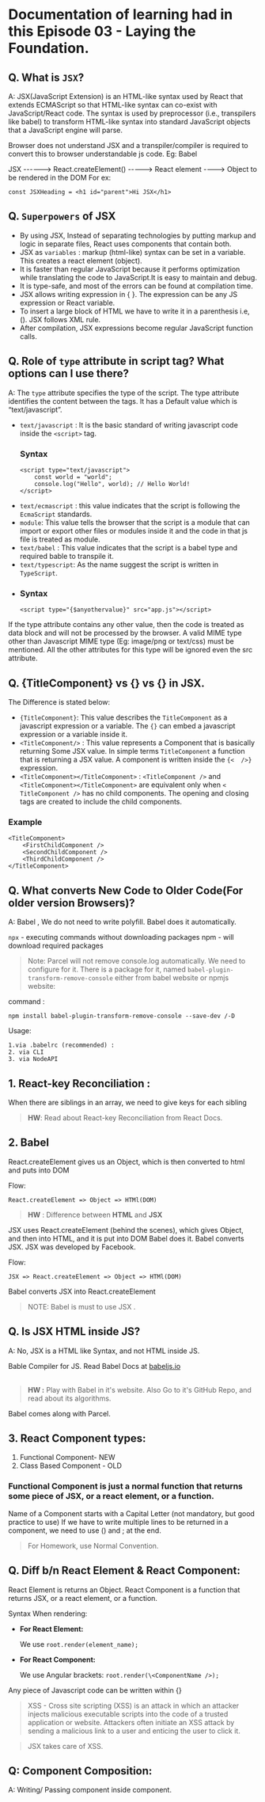 # **Documentation of learning had in this Episode 03 - Laying the Foundation.**

## Q. What is `JSX`?
A: JSX(JavaScript Extension) is an HTML-like syntax used by React that extends ECMAScript so that HTML-like syntax can co-exist with JavaScript/React code. The syntax is used by preprocessor (i.e., transpilers like babel) to transform HTML-like syntax into standard JavaScript objects that a JavaScript engine will parse.

Browser does not understand JSX and a transpiler/compiler is required to convert this to browser understandable js code. Eg: Babel

JSX ------> React.createElement() -----> React element ----> Object to be rendered in the DOM
For ex:

```
const JSXHeading = <h1 id="parent">Hi JSX</h1>
```

## Q. `Superpowers` of JSX
* By using JSX, Instead of separating technologies by putting markup and logic in separate files, React uses components that contain both.
* JSX as `variables` : markup (html-like) syntax can be set in a variable. This creates a react element (object).
* It is faster than regular JavaScript because it performs optimization while translating the code to JavaScript.It is easy to maintain and debug.
* It is type-safe, and most of the errors can be found at compilation time.
* JSX allows writing expression in { }. The expression can be any JS expression or React variable.
* To insert a large block of HTML we have to write it in a parenthesis i.e, (). JSX follows XML rule.
* After compilation, JSX expressions become regular JavaScript function calls.

## Q. Role of `type` attribute in script tag? What options can I use there?
A: The `type` attribute specifies the type of the script. The type attribute identifies the content between the <script> and </script> tags. It has a Default value which is “text/javascript”.

- `text/javascript` : It is the basic standard of writing javascript code inside the `<script>` tag.
    ### Syntax
    ```
    <script type="text/javascript">
        const world = "world";
        console.log("Hello", world); // Hello World!
    </script>
    ```
- `text/ecmascript` : this value indicates that the script is following the `EcmaScript` standards.
- `module`: This value tells the browser that the script is a module that can import or export other files or modules inside it and the code in that js file is treated as module.
- `text/babel` : This value indicates that the script is a babel type and required bable to transpile it.
- `text/typescript`: As the name suggest the script is written in `TypeScript`.
- ### Syntax
    ``` 
    <script type="{$anyothervalue}" src="app.js"></script>
    ```
If the type attribute contains any other value, then the code is treated as data block and will not be processed by the browser. A valid MIME type other than Javascript MIME type (Eg: image/png or text/css) must be mentioned. All the other attributes for this type will be ignored even the src attribute.

## Q. {TitleComponent} vs {<TitleComponent/>} vs {<TitleComponent></TitleComponent>} in JSX.
 The Difference is stated below:
- `{TitleComponent}`: This value describes the `TitleComponent` as a javascript expression or a variable. 
The `{}` can embed a javascript expression or a variable inside it.
- `<TitleComponent/>` : This value represents a Component that is basically returning Some JSX value. In simple terms `TitleComponent` a function that is returning a JSX value.
A component is written inside the `{<  />}` expression.
- `<TitleComponent></TitleComponent>` :  `<TitleComponent />` and `<TitleComponent></TitleComponent>` are equivalent only when `< TitleComponent />` has no child components. The opening and closing tags are created to include the child components.
### Example
```
<TitleComponent>
    <FirstChildComponent />
    <SecondChildComponent />
    <ThirdChildComponent />
</TitleComponent>
```

## Q. What converts New Code to Older Code(For older version Browsers)? 

A: Babel , We do not need to write polyfill. Babel does it automatically.

`npx` - executing commands without downloading packages
npm - will download required packages

> Note: Parcel will not remove console.log automatically. We need to configure for it. There is a package for it, named `babel-plugin-transform-remove-console` either from babel website or npmjs website: 

command : 
```
npm install babel-plugin-transform-remove-console --save-dev /-D
```

Usage: 

    1.via .babelrc (recommended) : 
    2. via CLI
    3. via NodeAPI

## 1. React-key Reconciliation :
When there are siblings in an array, we need to give keys for each sibling

>  **HW**: Read about React-key Reconciliation from React Docs.

## 2. Babel 

React.createElement gives us an Object, which is then converted to html and puts into DOM

Flow: 

```
React.createElement => Object => HTMl(DOM)
```
> **HW** : Difference between **HTML** and **JSX**

JSX uses React.createElement (behind the scenes), which gives Object, and then into HTML, and it is put into DOM
Babel does it. Babel converts JSX. JSX was developed by Facebook.

Flow: 
```
JSX => React.createElement => Object => HTMl(DOM)
```
Babel converts JSX into React.createElement

> NOTE: Babel is must to use JSX .


## Q. Is JSX HTML inside JS?

A:  No,  JSX is a HTML like Syntax, and not HTML inside JS.

Bable Compiler for JS.
Read Babel Docs at [babeljs.io](https://babeljs.io)
<br><br>
> **HW :** Play with Babel in it's website.
Also Go to it's GitHub Repo, and read about its algorithms.

Babel comes along with Parcel.


## 3. React Component types:

1. Functional Component- NEW
2. Class Based Component - OLD

### **Functional Component** is just a normal function that returns some piece of JSX, or a react element, or a function. 
Name of a Component starts with a Capital Letter (not mandatory, but good practice to use)
If we have to write multiple lines to be returned in a component, we need to use () and ; at the end.

> For Homework, use Normal Convention.


## Q. Diff b/n React Element & React Component:

React Element is returns an Object.
React Component is a function that returns JSX, or a react element, or a function.

Syntax When rendering:
- **For React Element:**

    We use `root.render(element_name);`


- **For React Component:**

     We use Angular brackets: `root.render(\<ComponentName />);`

 Any piece of Javascript code can be written within {} 

> XSS - Cross site scripting (XSS) is an attack in which an attacker injects malicious executable scripts into the code of a trusted application or website. Attackers often initiate an XSS attack by sending a malicious link to a user and enticing the user to click it.

> JSX takes care of XSS.


## Q: Component Composition:

A: Writing/ Passing component inside component.




